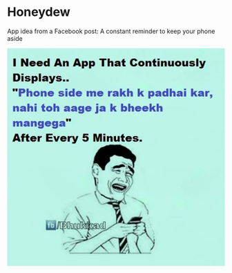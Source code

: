 # Honeydew
App idea from a Facebook post: A constant reminder to keep your phone aside

![inspiration](/inspiration.png)
